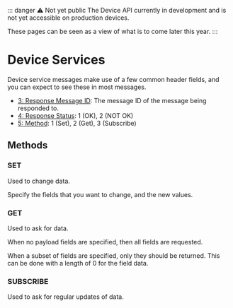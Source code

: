 <script setup>
import GenerateConsts from '../../../components/GenerateConsts.vue'
import ProtocolBytes from '../../../components/ProtocolBytes.vue'
</script>

::: danger ⚠️ Not yet public
The Device API currently in development and is not yet accessible on production devices.

These pages can be seen as a view of what is to come later this year.
:::

# Device Services

Device service messages make use of a few common header fields, and you can expect to see these in most messages.

- [3: Response Message ID](./../headers#_3-response-message-id): The message ID of the message being responded to.
- [4: Response Status](./../headers#_4-response-status): 1 (OK), 2 (NOT OK)
- [5: Method](./../headers#_5-method): 1 (Set), 2 (Get), 3 (Subscribe)

## Methods

### SET

Used to change data.

Specify the fields that you want to change, and the new values.

### GET

Used to ask for data.

When no payload fields are specified, then all fields are requested.

When a subset of fields are specified, only they should be returned. This can be done with a length of 0 for the field data.

### SUBSCRIBE

Used to ask for regular updates of data.
